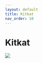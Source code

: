 ```yaml
---
layout: default
title: Kitkat
nav_order: 10
---
```

# Kitkat
<img src="{{ site.url }}{{ site.baseurl }}\assets\images\kitkat.jpg">